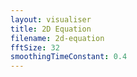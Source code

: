 ```yaml
---
layout: visualiser
title: 2D Equation
filename: 2d-equation
fftSize: 32
smoothingTimeConstant: 0.4
---
```


<canvas id="mainCanvas" width="255" height="255"> </canvas><canvas id="duplicatedCanvas" width="255" height="255"> </canvas>

